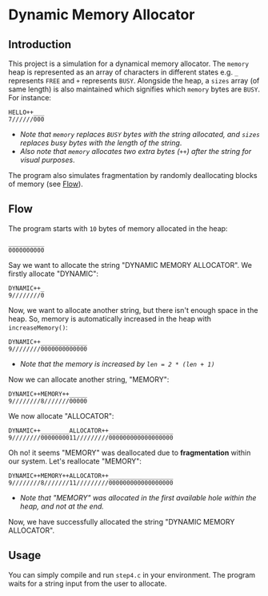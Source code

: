 # Dynamic Memory Allocator
## Introduction
This project is a simulation for a dynamical memory allocator. The `memory` heap is represented as an array of characters in different states e.g. `_` represents `FREE` and `+` represents `BUSY`. Alongside the heap, a `sizes` array (of same length) is also maintained which signifies which `memory` bytes are `BUSY`. For instance:
```
HELLO++___
7//////000
```
- *Note that `memory` replaces `BUSY` bytes with the string allocated, and `sizes` replaces busy bytes with the length of the string*.
- *Also note that `memory` allocates two extra bytes (`++`) after the string for visual purposes*.
  
The program also simulates fragmentation by randomly deallocating blocks of memory (see [Flow](#flow)).

## Flow
The program starts with `10` bytes of memory allocated in the heap:
```
__________
0000000000
```
Say we want to allocate the string "DYNAMIC MEMORY ALLOCATOR". We firstly allocate "DYNAMIC":
```
DYNAMIC++_
9////////0
```
Now, we want to allocate another string, but there isn't enough space in the heap. So, memory is automatically increased in the heap with `increaseMemory()`:
```
DYNAMIC++_____________
9////////0000000000000
```
- *Note that the memory is increased by `len = 2 * (len + 1)`*
  
Now we can allocate another string, "MEMORY":
```
DYNAMIC++MEMORY++_____
9////////8///////00000
```
We now allocate "ALLOCATOR":
```
DYNAMIC++________ALLOCATOR++__________________
9////////0000000011/////////000000000000000000
```
Oh no! it seems "MEMORY" was deallocated due to **fragmentation** within our system. Let's reallocate "MEMORY":
```
DYNAMIC++MEMORY++ALLOCATOR++__________________
9////////8///////11/////////000000000000000000
```
- *Note that "MEMORY" was allocated in the first available *hole* within the heap, and not at the end.*

Now, we have successfully allocated the string "DYNAMIC MEMORY ALLOCATOR".

## Usage
You can simply compile and run `step4.c` in your environment. The program waits for a string input from the user to allocate.
